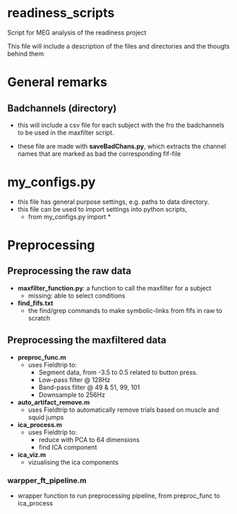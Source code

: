 readiness_scripts
=================

Script for MEG analysis of the readiness project

This file will include a description of the files and directories and the thougts behind them


# General remarks

## Badchannels (directory)
- this will include a csv file for each subject with the fro the badchannels to be used in the maxfilter script.

- these file are made with **saveBadChans.py**, which extracts the channel names that are marked as bad the corresponding fif-file

# my\_configs.py
- this file has general purpose settings, e.g. paths to data directory.
- this file can be used to import settings into python scripts, 
    - from my\_configs.py import *

# Preprocessing 
## Preprocessing the raw data
- **maxfilter_function.py**: 
    a function to call the maxfilter for a subject
    - missing: able to select conditions
- **find\_fifs.txt**
    - the find/grep commands to make symbolic-links from fifs in raw to scratch

## Preprocessing the maxfiltered data
- **preproc_func.m**
    - uses Fieldtrip to:
        - Segment data, from -3.5 to 0.5 related to button press.
        - Low-pass filter @ 128Hz
        - Band-pass filter @ 49 & 51, 99, 101
        - Downsample to 256Hz
- **auto\_artifact\_remove.m**
    - uses Fieldtrip to automatically remove trials based on muscle and squid jumps
- **ica\_process.m**
     - uses Fieldtrip to:
        - reduce with PCA to 64 dimensions
        - find ICA component
- **ica\_viz.m**
    - vizualising the ica components

### warpper\_ft\_pipeline.m
- wrapper function to run preprocessing pipeline, from preproc\_func to ica\_process
